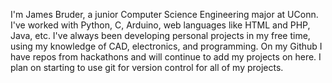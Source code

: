 I'm James Bruder, a junior Computer Science Engineering major at UConn. 
I've worked with Python, C, Arduino, web languages like HTML and PHP, Java, etc.
I've always been developing personal projects in my free time, using my knowledge of CAD, electronics, and programming.
On my Github I have repos from hackathons and will continue to add my projects on here. 
I plan on starting to use git for version control for all of my projects.

